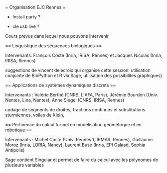 = Organisation EJC Rennes =

 * Install party ?

 * cle usb live ?

Cours prevus dans lequel nous pouvons intervenir

== Linguistique des séquences biologiques ==

Intervenants: François Coste (Inria, IRISA, Rennes) et Jacques Nicolas (Inria, IRISA, Rennes)

suggestions de vincent delecroix qui organise cette session: utilisation conjointe de BioPython et R via Sage, utilisation des possibilites graphiques)

== Applications de systèmes dynamiques discrets ==

Intervenants : Valérie Berthé (CNRS, LIAFA, Paris), Jérémie Bourdon (Univ. Nantes, Lina, Nantes), Anne Siegel (CNRS, IRISA, Rennes)


codage de segments de droites, fractions continues et substitutions sturmiennes, voiles de Klein,

== Pertinence du calcul formel en modélisation géométrique et en robotique ==

Intervenants : Michel Coste (Univ. Rennes 1, IRMAR, Rennes), Guillaume Moroz (Inria, LORIA, Nancy), Laurent Busé (Inria, EPI Galaad, Sophia Antipolis)

Sage contient Singular et permet de faire du calcul avec les polynomes de plusieurs variables
